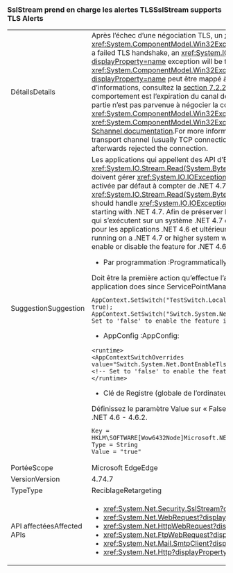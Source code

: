 ### <a name="sslstream-supports-tls-alerts"></a><span data-ttu-id="03116-101">SslStream prend en charge les alertes TLS</span><span class="sxs-lookup"><span data-stu-id="03116-101">SslStream supports TLS Alerts</span></span>

|   |   |
|---|---|
|<span data-ttu-id="03116-102">Détails</span><span class="sxs-lookup"><span data-stu-id="03116-102">Details</span></span>|<span data-ttu-id="03116-103">Après l’échec d’une négociation TLS, un <xref:System.IO.IOException?displayProperty=name> avec une exception <xref:System.ComponentModel.Win32Exception?displayProperty=name> interne est levé par la première opération d’E/S de lecture/écriture.</span><span class="sxs-lookup"><span data-stu-id="03116-103">After a failed TLS handshake, an <xref:System.IO.IOException?displayProperty=name> with an inner <xref:System.ComponentModel.Win32Exception?displayProperty=name> exception will be thrown by the first I/O Read/Write operation.</span></span> <span data-ttu-id="03116-104">Le code <xref:System.ComponentModel.Win32Exception.NativeErrorCode?displayProperty=name> de <xref:System.ComponentModel.Win32Exception?displayProperty=name> peut être mappé à l’alerte TLS provenant du tiers distant à l’aide de cette [documentation Schannel](https://msdn.microsoft.com/library/windows/desktop/dd721886%28v=vs.85%29.aspx). Pour plus d’informations, consultez la [section 7.2.2 de la RFC 2246 relative aux alertes d’erreur](https://tools.ietf.org/html/rfc2246#section-7.2.2). Dans .NET 4.6.2 et les versions antérieures le comportement est l’expiration du canal de transport (généralement une connexion TCP) pendant une opération de lecture ou d’écriture si l’autre partie n’est pas parvenue à négocier la connexion et l’a rejetée immédiatement après.</span><span class="sxs-lookup"><span data-stu-id="03116-104">The <xref:System.ComponentModel.Win32Exception.NativeErrorCode?displayProperty=name> code for the <xref:System.ComponentModel.Win32Exception?displayProperty=name> can be mapped to the TLS Alert from the remote party using this [Schannel documentation](https://msdn.microsoft.com/library/windows/desktop/dd721886%28v=vs.85%29.aspx).For more information, see [RFC 2246: Section 7.2.2 Error alerts](https://tools.ietf.org/html/rfc2246#section-7.2.2)The behavior in .NET 4.6.2 and below is that the transport channel (usually TCP connection) will timeout during either Write or Read if the other party failed the handshake and immediately afterwards rejected the connection.</span></span>|
|<span data-ttu-id="03116-105">Suggestion</span><span class="sxs-lookup"><span data-stu-id="03116-105">Suggestion</span></span>|<span data-ttu-id="03116-106">Les applications qui appellent des API d’E/S réseau comme <xref:System.IO.Stream.Read(System.Byte[],System.Int32,System.Int32)>/<xref:System.IO.Stream.Write(System.Byte[],System.Int32,System.Int32)> doivent gérer <xref:System.IO.IOException> ou <xref:System.TimeoutException?displayProperty=name>. La fonctionnalité des alertes TLS est activée par défaut à compter de .NET 4.7.</span><span class="sxs-lookup"><span data-stu-id="03116-106">Applications calling network I/O APIs such as <xref:System.IO.Stream.Read(System.Byte[],System.Int32,System.Int32)>/<xref:System.IO.Stream.Write(System.Byte[],System.Int32,System.Int32)> should handle <xref:System.IO.IOException> or <xref:System.TimeoutException?displayProperty=name>.The TLS Alerts feature is enabled by default starting with .NET 4.7.</span></span> <span data-ttu-id="03116-107">Afin de préserver la compatibilité, cette fonctionnalité est désactivée pour les applications ciblant .NET 4.0 à .NET 4.6.2 qui s’exécutent sur un système .NET 4.7 ou ultérieur. L’API de configuration suivante est disponible pour activer ou désactiver la fonctionnalité pour les applications .NET 4.6 et ultérieures s’exécutant sur .NET 4.7 ou un framework ultérieur.</span><span class="sxs-lookup"><span data-stu-id="03116-107">Applications targeting .NET 4.0 - .NET 4.6.2 running on a .NET 4.7 or higher system will have the feature disabled to preserve compatibility.The following configuration API is available to enable or disable the feature for .NET 4.6 and above applications running on .NET 4.7 or higher framework.</span></span><ul><li><span data-ttu-id="03116-108">Par programmation :</span><span class="sxs-lookup"><span data-stu-id="03116-108">Programmatically:</span></span></li></ul><span data-ttu-id="03116-109">Doit être la première action qu’effectue l’application car ServicePointManager ne s’initialisera qu’une seule fois :</span><span class="sxs-lookup"><span data-stu-id="03116-109">Must be the very first thing the application does since ServicePointManager will initialize only once:</span></span><pre><code class="language-C#">AppContext.SetSwitch(&quot;TestSwitch.LocalAppContext.DisableCaching&quot;, true);&#13;&#10;AppContext.SetSwitch(&quot;Switch.System.Net.DontEnableTlsAlerts&quot;, true); // Set to &#39;false&#39; to enable the feature in .NET 4.6 - 4.6.2.&#13;&#10;</code></pre><ul><li><span data-ttu-id="03116-110">AppConfig :</span><span class="sxs-lookup"><span data-stu-id="03116-110">AppConfig:</span></span></li></ul><pre><code class="language-XML">&lt;runtime&gt;&#13;&#10;&lt;AppContextSwitchOverrides value=&quot;Switch.System.Net.DontEnableTlsAlerts=true&quot;/&gt;&#13;&#10;&lt;!-- Set to &#39;false&#39; to enable the feature in .NET 4.6 - 4.6.2. --&gt;&#13;&#10;&lt;/runtime&gt;&#13;&#10;</code></pre><ul><li><span data-ttu-id="03116-111">Clé de Registre (globale de l’ordinateur) :</span><span class="sxs-lookup"><span data-stu-id="03116-111">Registry key (machine global):</span></span></li></ul><span data-ttu-id="03116-112">Définissez le paramètre Value sur « False » pour activer la fonctionnalité dans .NET 4.6 à 4.6.2.</span><span class="sxs-lookup"><span data-stu-id="03116-112">Set the Value to 'false' to enable the feature in .NET 4.6 - 4.6.2.</span></span><pre><code>Key = HKLM\SOFTWARE\[Wow6432Node\]Microsoft\.NETFramework\AppContext\Switch.System.Net.DontEnableTlsAlerts&#13;&#10;Type = String&#13;&#10;Value = &quot;true&quot;&#13;&#10;</code></pre>|
|<span data-ttu-id="03116-113">Portée</span><span class="sxs-lookup"><span data-stu-id="03116-113">Scope</span></span>|<span data-ttu-id="03116-114">Microsoft Edge</span><span class="sxs-lookup"><span data-stu-id="03116-114">Edge</span></span>|
|<span data-ttu-id="03116-115">Version</span><span class="sxs-lookup"><span data-stu-id="03116-115">Version</span></span>|<span data-ttu-id="03116-116">4.7</span><span class="sxs-lookup"><span data-stu-id="03116-116">4.7</span></span>|
|<span data-ttu-id="03116-117">Type</span><span class="sxs-lookup"><span data-stu-id="03116-117">Type</span></span>|<span data-ttu-id="03116-118">Reciblage</span><span class="sxs-lookup"><span data-stu-id="03116-118">Retargeting</span></span>|
|<span data-ttu-id="03116-119">API affectées</span><span class="sxs-lookup"><span data-stu-id="03116-119">Affected APIs</span></span>|<ul><li><xref:System.Net.Security.SslStream?displayProperty=nameWithType></li><li><xref:System.Net.WebRequest?displayProperty=nameWithType></li><li><xref:System.Net.HttpWebRequest?displayProperty=nameWithType></li><li><xref:System.Net.FtpWebRequest?displayProperty=nameWithType></li><li><xref:System.Net.Mail.SmtpClient?displayProperty=nameWithType></li><li><xref:System.Net.Http?displayProperty=nameWithType></li></ul>|

